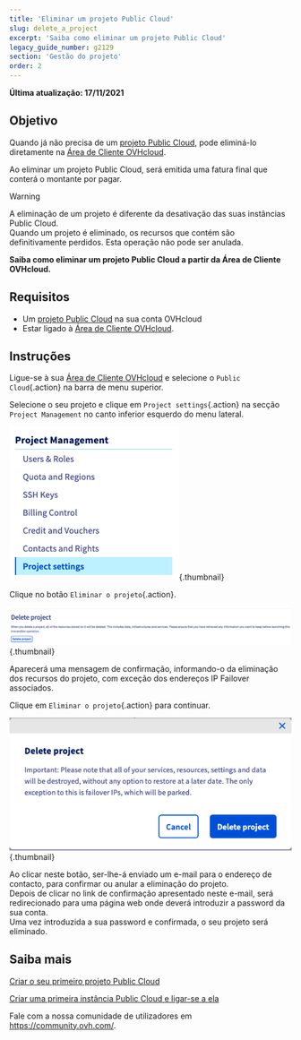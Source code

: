 ```yaml
---
title: 'Eliminar um projeto Public Cloud'
slug: delete_a_project
excerpt: 'Saiba como eliminar um projeto Public Cloud'
legacy_guide_number: g2129
section: 'Gestão do projeto'
order: 2
---
```


**Última atualização: 17/11/2021**

## Objetivo

Quando já não precisa de um [projeto Public Cloud](https://www.ovhcloud.com/pt/public-cloud/), pode eliminá-lo diretamente na [Área de Cliente OVHcloud](https://www.ovh.com/auth/?action=gotomanager&from=https://www.ovh.pt/&ovhSubsidiary=pt).

Ao eliminar um projeto Public Cloud, será emitida uma fatura final que conterá o montante por pagar.

> [!warning]
>
A eliminação de um projeto é diferente da desativação das suas instâncias Public Cloud.<br>
Quando um projeto é eliminado, os recursos que contém são definitivamente perdidos. Esta operação não pode ser anulada.
>

**Saiba como eliminar um projeto Public Cloud a partir da Área de Cliente OVHcloud.**

## Requisitos

- Um [projeto Public Cloud](https://www.ovhcloud.com/pt/public-cloud/) na sua conta OVHcloud
- Estar ligado à [Área de Cliente OVHcloud](https://www.ovh.com/auth/?action=gotomanager&from=https://www.ovh.pt/&ovhSubsidiary=pt).

## Instruções

Ligue-se à sua [Área de Cliente OVHcloud](https://www.ovh.com/auth/?action=gotomanager&from=https://www.ovh.pt/&ovhSubsidiary=pt) e selecione o `Public Cloud`{.action} na barra de menu superior.

Selecione o seu projeto e clique em `Project settings`{.action} na secção `Project Management` no canto inferior esquerdo do menu lateral.

![menu](images/deleteproject.png){.thumbnail}

Clique no botão `Eliminar o projeto`{.action}.

![eliminar o projeto](images/deleteproject1.png){.thumbnail}

Aparecerá uma mensagem de confirmação, informando-o da eliminação dos recursos do projeto, com exceção dos endereços IP Failover associados. 

Clique em `Eliminar o projeto`{.action} para continuar. 

![eliminar o projeto](images/deleteproject2.png){.thumbnail}

Ao clicar neste botão, ser-lhe-á enviado um e-mail para o endereço de contacto, para confirmar ou anular a eliminação do projeto.<br>
Depois de clicar no link de confirmação apresentado neste e-mail, será redirecionado para uma página web onde deverá introduzir a password da sua conta.<br>
Uma vez introduzida a sua password e confirmada, o seu projeto será eliminado.

## Saiba mais

[Criar o seu primeiro projeto Public Cloud](https://docs.ovh.com/pt/public-cloud/criar_seu_primeiro_projeto_public_cloud/)

[Criar uma primeira instância Public Cloud e ligar-se a ela](https://docs.ovh.com/pt/public-cloud/public-cloud-primeiros-passos/)

Fale com a nossa comunidade de utilizadores em <https://community.ovh.com/>.
